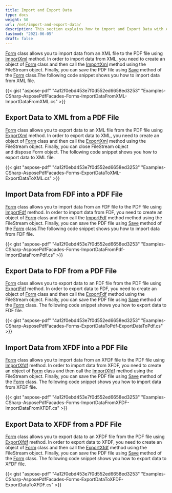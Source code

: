 ```yaml
---
title: Import and Export Data
type: docs
weight: 50
url: /net/import-and-export-data/
description: This section explains how to import and Export Data with Aspose.PDF Facades using Form Class.
lastmod: "2021-06-05"
draft: false
---
```


[Form](https://apireference.aspose.com/pdf/net/aspose.pdf.forms/form) class allows you to import data from an XML file to the PDF file using [ImportXml](https://apireference.aspose.com/pdf/net/aspose.pdf.facades.form/importxml/methods/1) method. In order to import data from XML, you need to create an object of [Form](https://apireference.aspose.com/pdf/net/aspose.pdf.forms/form) class and then call the [ImportXml](https://apireference.aspose.com/pdf/net/aspose.pdf.facades/form/methods/importxml/index) method using the FileStream object. Finally, you can save the PDF file using [Save](https://apireference.aspose.com/pdf/net/aspose.pdf.facades/formeditor/methods/save) method of the [Form](https://apireference.aspose.com/pdf/net/aspose.pdf.forms/form) class.The following code snippet shows you how to import data from XML file.

{{< gist "aspose-pdf" "4a12f0ebd453e7f0d552ed6658ed3253" "Examples-CSharp-AsposePdfFacades-Forms-ImportDataFromXML-ImportDataFromXML.cs" >}}

## Export Data to XML from a PDF File

[Form](https://apireference.aspose.com/pdf/net/aspose.pdf.forms/form) class allows you to export data to an XML file from the PDF file using [ExportXml](https://apireference.aspose.com/pdf/net/aspose.pdf.facades/form/methods/exportxml) method. In order to export data to XML, you need to create an object of [Form](https://apireference.aspose.com/pdf/net/aspose.pdf.forms/form) class and then call the [ExportXml](https://apireference.aspose.com/pdf/net/aspose.pdf.facades/form/methods/exportxml) method using the FileStream object. Finally, you can close FileStream object and dispose Form object. The following code snippet shows you how to export data to XML file.

{{< gist "aspose-pdf" "4a12f0ebd453e7f0d552ed6658ed3253" "Examples-CSharp-AsposePdfFacades-Forms-ExportDataToXML-ExportDataToXML.cs" >}}

## Import Data from FDF into a PDF File

[Form](https://apireference.aspose.com/pdf/net/aspose.pdf.forms/form) class allows you to import data from an FDF file to the PDF file using [ImportFdf](https://apireference.aspose.com/pdf/net/aspose.pdf.facades/form/methods/importfdf) method. In order to import data from FDF, you need to create an object of [Form](https://apireference.aspose.com/pdf/net/aspose.pdf.forms/form) class and then call the [ImportFdf](https://apireference.aspose.com/pdf/net/aspose.pdf.facades/form/methods/importfdf) method method using the FileStream object. Finally, you can save the PDF file using [Save](https://apireference.aspose.com/pdf/net/aspose.pdf.facades/formeditor/methods/save) method of the [Form](https://apireference.aspose.com/pdf/net/aspose.pdf.forms/form) class.The following code snippet shows you how to import data from FDF file.

{{< gist "aspose-pdf" "4a12f0ebd453e7f0d552ed6658ed3253" "Examples-CSharp-AsposePdfFacades-Forms-ImportDataFromPdf-ImportDataFromPdf.cs" >}}

## Export Data to FDF from a PDF File

[Form](https://apireference.aspose.com/pdf/net/aspose.pdf.forms/form) class allows you to export data to an FDF file from the PDF file using [ExportFdf](https://apireference.aspose.com/pdf/net/aspose.pdf.facades/form/methods/exportfdf) method. In order to export data to FDF, you need to create an object of [Form](https://apireference.aspose.com/pdf/net/aspose.pdf.forms/form) class and then call the [ExportFdf](https://apireference.aspose.com/pdf/net/aspose.pdf.facades/form/methods/exportfdf) method using the FileStream object. Finally, you can save the PDF file using [Save](https://apireference.aspose.com/pdf/net/aspose.pdf.facades/formeditor/methods/save) method of the [Form](https://apireference.aspose.com/pdf/net/aspose.pdf.forms/form) class. The following code snippet shows you how to export data to FDF file.

{{< gist "aspose-pdf" "4a12f0ebd453e7f0d552ed6658ed3253" "Examples-CSharp-AsposePdfFacades-Forms-ExportDataToPdf-ExportDataToPdf.cs" >}}

## Import Data from XFDF into a PDF File

[Form](https://apireference.aspose.com/pdf/net/aspose.pdf.forms/form) class allows you to import data from an XFDF file to the PDF file using [ImportXfdf](https://apireference.aspose.com/pdf/net/aspose.pdf.facades/form/methods/importxfdf) method. In order to import data from XFDF, you need to create an object of [Form](https://apireference.aspose.com/pdf/net/aspose.pdf.forms/form) class and then call the [ImportXfdf](https://apireference.aspose.com/pdf/net/aspose.pdf.facades/form/methods/importxfdf) method using the FileStream object. Finally, you can save the PDF file using [Save](https://apireference.aspose.com/pdf/net/aspose.pdf.facades/formeditor/methods/save) method of the [Form](https://apireference.aspose.com/pdf/net/aspose.pdf.forms/form) class. The following code snippet shows you how to import data from XFDF file.

{{< gist "aspose-pdf" "4a12f0ebd453e7f0d552ed6658ed3253" "Examples-CSharp-AsposePdfFacades-Forms-ImportDataFromXFDF-ImportDataFromXFDF.cs" >}}

## Export Data to XFDF from a PDF File

[Form](https://apireference.aspose.com/pdf/net/aspose.pdf.forms/form) class allows you to export data to an XFDF file from the PDF file using [ExportXfdf](https://apireference.aspose.com/pdf/net/aspose.pdf.facades/form/methods/exportxfdf) method. In order to export data to XFDF, you need to create an object of [Form](https://apireference.aspose.com/pdf/net/aspose.pdf.forms/form) class and then call the [ExportXfdf](https://apireference.aspose.com/pdf/net/aspose.pdf.facades/form/methods/exportxfdf) method using the FileStream object. Finally, you can save the PDF file using [Save](https://apireference.aspose.com/pdf/net/aspose.pdf.facades/formeditor/methods/save) method of the [Form](https://apireference.aspose.com/pdf/net/aspose.pdf.forms/form) class. The following code snippet shows you how to export data to XFDF file.

{{< gist "aspose-pdf" "4a12f0ebd453e7f0d552ed6658ed3253" "Examples-CSharp-AsposePdfFacades-Forms-ExportDataToXFDF-ExportDataToXFDF.cs" >}}
